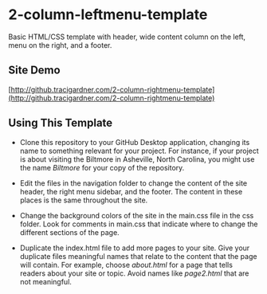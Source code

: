 # 2-column-leftmenu-template
Basic HTML/CSS template with header, wide content column on the left, menu on the right, and a footer.

## Site Demo
[http://github.tracigardner.com/2-column-rightmenu-template](http://github.tracigardner.com/2-column-rightmenu-template)

## Using This Template
* Clone this repository to your GitHub Desktop application, changing its name to something relevant for your project. For instance, if your project is about visiting the Biltmore in Asheville, North Carolina, you might use the name _Biltmore_ for your copy of the repository.

* Edit the files in the navigation folder to change the content of the site header, the right menu sidebar, and the footer. The content in these places is the same throughout the site.

* Change the background colors of the site in the main.css file in the css folder. Look for comments in main.css that indicate where to change the different sections of the page.

* Duplicate the index.html file to add more pages to your site. Give your duplicate files  meaningful names that relate to the content that the page will contain. For example, choose _about.html_ for a page that tells readers about your site or topic. Avoid names like _page2.html_ that are not meaningful.
